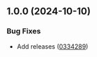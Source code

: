 ## 1.0.0 (2024-10-10)

### Bug Fixes

* Add releases ([0334289](https://github.com/marc-at-brightnight/timediff/commit/0334289012584b6713b04b622324180c16a4394e))
